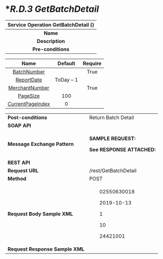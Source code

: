 # **R.D.3 GetBatchDetail*

|**Service Operation GetBatchDetail ()**|
| :-: |
|**Name**|GetBatchDetail|
|**Description**|Return transaction-details data of a selected batch number|
|**Pre-conditions**|+ **Parameters:** 

|**Name**|**Default**|**Require**|
| :-: | :-: | :-: |
|[BatchNumber](#P_BatchNumber)||True|
|[ReportDate](#P_ReportDate)|ToDay – 1||
|[MerchantNumber](#P_MerchantNumbet)||True|
|[PageSize](#P_PageSize)|100||
|[CurrentPageIndex](#P_CurrentPageSize)|0||

|||
| :- | :- |
|**Post-conditions**|Return  Batch Detail|
|**SOAP API**|
|**Message Exchange Pattern**|<p>**SAMPLE REQUEST:**</p><p></p><p>**See RESPONSE ATTACHED:** </p><p></p>|
|**REST API**|
|**Request URL**|/rest/GetBatchDetail|
|**Method**|POST|
|**Request Body Sample XML**|<p></p><p><BatchDetailFilter xmlns="http://api.lonestar.com/types"></p><p>`    `<MerchantNumber>02550630018</MerchantNumber></p><p>`    `<ReportDate>2019-10-13</ReportDate></p><p>`    `<CurrentPageIndex>1</CurrentPageIndex></p><p>`    `<PageSize>10</PageSize></p><p>`    `<BatchNumber>24421001</BatchNumber></p><p></BatchDetailFilter></p><p></p>|
|**Request Response Sample XML**||

